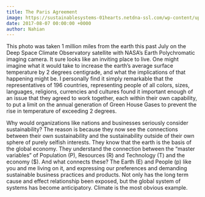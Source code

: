 ```yaml
---
title: The Paris Agreement
image: https://sustainablesystems-01hearts.netdna-ssl.com/wp-content/uploads/2016/01/paris-climate-change-sustainable-systems-earth-nasa.png
date: 2017-08-07 00:00:00 +0000
author: Nahian
---
```


This photo was taken 1 million miles from the earth this past July on the Deep Space Climate Observatory satellite with NASA’s Earth Polychromatic imaging camera. It sure looks like an inviting place to live. One might imagine what it would take to increase the earth’s average surface temperature by 2 degrees centigrade, and what the implications of that happening might be. I personally find it simply remarkable that the representatives of 196 countries, representing people of all colors, sizes, languages, religions, currencies and cultures found it important enough of an issue that they agreed to work together, each within their own capability, to put a limit on the annual generation of Green House Gases to prevent the rise in temperature of exceeding 2 degrees.

Why would organizations like nations and businesses seriously consider sustainability? The reason is because they now see the connections between their own sustainability and the sustainability outside of their own sphere of purely selfish interests. They know that the earth is the basis of the global economy. They understand the connection between the “master variables” of Population (P), Resources (R) and Technology (T) and the economy ($). And what connects these? The Earth (E) and People (p) like you and me living on it, and expressing our preferences and demanding sustainable business practices and products. Not only has the long term cause and effect relationship been exposed, but the global system of systems has become anticipatory. Climate is the most obvious example.